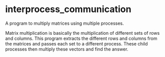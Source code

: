 # interprocess_communication
A program to multiply matrices using multiple processes.


Matrix multiplication is basically the multiplication of different sets of rows and columns. This program extracts the different rows and columns from the matrices and passes each set to a different process. These child processes then multiply these vectors and find the answer.
